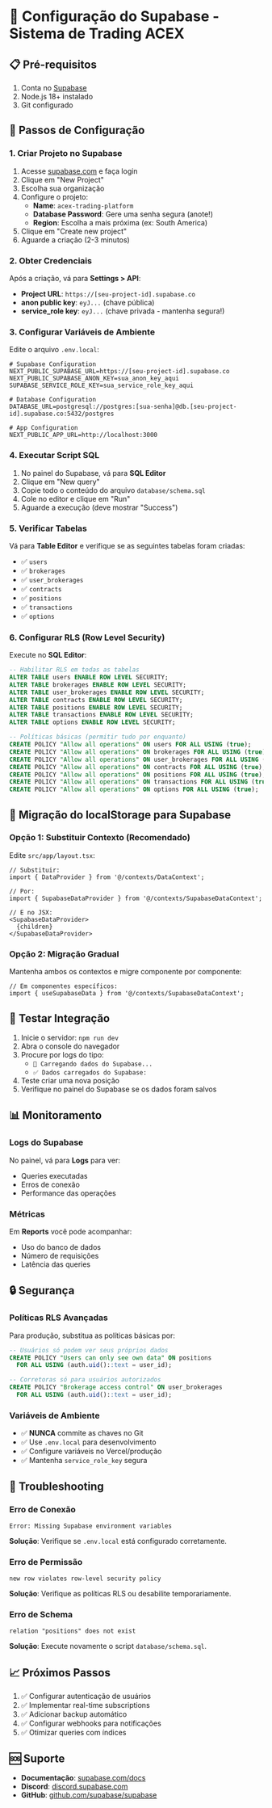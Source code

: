 # 🚀 Configuração do Supabase - Sistema de Trading ACEX

## 📋 Pré-requisitos

1. Conta no [Supabase](https://supabase.com)
2. Node.js 18+ instalado
3. Git configurado

## 🔧 Passos de Configuração

### 1. Criar Projeto no Supabase

1. Acesse [supabase.com](https://supabase.com) e faça login
2. Clique em "New Project"
3. Escolha sua organização
4. Configure o projeto:
   - **Name**: `acex-trading-platform`
   - **Database Password**: Gere uma senha segura (anote!)
   - **Region**: Escolha a mais próxima (ex: South America)
5. Clique em "Create new project"
6. Aguarde a criação (2-3 minutos)

### 2. Obter Credenciais

Após a criação, vá para **Settings > API**:

- **Project URL**: `https://[seu-project-id].supabase.co`
- **anon public key**: `eyJ...` (chave pública)
- **service_role key**: `eyJ...` (chave privada - mantenha segura!)

### 3. Configurar Variáveis de Ambiente

Edite o arquivo `.env.local`:

```env
# Supabase Configuration
NEXT_PUBLIC_SUPABASE_URL=https://[seu-project-id].supabase.co
NEXT_PUBLIC_SUPABASE_ANON_KEY=sua_anon_key_aqui
SUPABASE_SERVICE_ROLE_KEY=sua_service_role_key_aqui

# Database Configuration  
DATABASE_URL=postgresql://postgres:[sua-senha]@db.[seu-project-id].supabase.co:5432/postgres

# App Configuration
NEXT_PUBLIC_APP_URL=http://localhost:3000
```

### 4. Executar Script SQL

1. No painel do Supabase, vá para **SQL Editor**
2. Clique em "New query"
3. Copie todo o conteúdo do arquivo `database/schema.sql`
4. Cole no editor e clique em "Run"
5. Aguarde a execução (deve mostrar "Success")

### 5. Verificar Tabelas

Vá para **Table Editor** e verifique se as seguintes tabelas foram criadas:

- ✅ `users`
- ✅ `brokerages` 
- ✅ `user_brokerages`
- ✅ `contracts`
- ✅ `positions`
- ✅ `transactions`
- ✅ `options`

### 6. Configurar RLS (Row Level Security)

Execute no **SQL Editor**:

```sql
-- Habilitar RLS em todas as tabelas
ALTER TABLE users ENABLE ROW LEVEL SECURITY;
ALTER TABLE brokerages ENABLE ROW LEVEL SECURITY;
ALTER TABLE user_brokerages ENABLE ROW LEVEL SECURITY;
ALTER TABLE contracts ENABLE ROW LEVEL SECURITY;
ALTER TABLE positions ENABLE ROW LEVEL SECURITY;
ALTER TABLE transactions ENABLE ROW LEVEL SECURITY;
ALTER TABLE options ENABLE ROW LEVEL SECURITY;

-- Políticas básicas (permitir tudo por enquanto)
CREATE POLICY "Allow all operations" ON users FOR ALL USING (true);
CREATE POLICY "Allow all operations" ON brokerages FOR ALL USING (true);
CREATE POLICY "Allow all operations" ON user_brokerages FOR ALL USING (true);
CREATE POLICY "Allow all operations" ON contracts FOR ALL USING (true);
CREATE POLICY "Allow all operations" ON positions FOR ALL USING (true);
CREATE POLICY "Allow all operations" ON transactions FOR ALL USING (true);
CREATE POLICY "Allow all operations" ON options FOR ALL USING (true);
```

## 🔄 Migração do localStorage para Supabase

### Opção 1: Substituir Contexto (Recomendado)

Edite `src/app/layout.tsx`:

```tsx
// Substituir:
import { DataProvider } from '@/contexts/DataContext';

// Por:
import { SupabaseDataProvider } from '@/contexts/SupabaseDataContext';

// E no JSX:
<SupabaseDataProvider>
  {children}
</SupabaseDataProvider>
```

### Opção 2: Migração Gradual

Mantenha ambos os contextos e migre componente por componente:

```tsx
// Em componentes específicos:
import { useSupabaseData } from '@/contexts/SupabaseDataContext';
```

## 🧪 Testar Integração

1. Inicie o servidor: `npm run dev`
2. Abra o console do navegador
3. Procure por logs do tipo:
   - `📡 Carregando dados do Supabase...`
   - `✅ Dados carregados do Supabase:`
4. Teste criar uma nova posição
5. Verifique no painel do Supabase se os dados foram salvos

## 📊 Monitoramento

### Logs do Supabase

No painel, vá para **Logs** para ver:
- Queries executadas
- Erros de conexão
- Performance das operações

### Métricas

Em **Reports** você pode acompanhar:
- Uso do banco de dados
- Número de requisições
- Latência das queries

## 🔒 Segurança

### Políticas RLS Avançadas

Para produção, substitua as políticas básicas por:

```sql
-- Usuários só podem ver seus próprios dados
CREATE POLICY "Users can only see own data" ON positions 
  FOR ALL USING (auth.uid()::text = user_id);

-- Corretoras só para usuários autorizados
CREATE POLICY "Brokerage access control" ON user_brokerages 
  FOR ALL USING (auth.uid()::text = user_id);
```

### Variáveis de Ambiente

- ✅ **NUNCA** commite as chaves no Git
- ✅ Use `.env.local` para desenvolvimento
- ✅ Configure variáveis no Vercel/produção
- ✅ Mantenha `service_role_key` segura

## 🚨 Troubleshooting

### Erro de Conexão

```
Error: Missing Supabase environment variables
```

**Solução**: Verifique se `.env.local` está configurado corretamente.

### Erro de Permissão

```
new row violates row-level security policy
```

**Solução**: Verifique as políticas RLS ou desabilite temporariamente.

### Erro de Schema

```
relation "positions" does not exist
```

**Solução**: Execute novamente o script `database/schema.sql`.

## 📈 Próximos Passos

1. ✅ Configurar autenticação de usuários
2. ✅ Implementar real-time subscriptions
3. ✅ Adicionar backup automático
4. ✅ Configurar webhooks para notificações
5. ✅ Otimizar queries com índices

## 🆘 Suporte

- **Documentação**: [supabase.com/docs](https://supabase.com/docs)
- **Discord**: [discord.supabase.com](https://discord.supabase.com)
- **GitHub**: [github.com/supabase/supabase](https://github.com/supabase/supabase) 